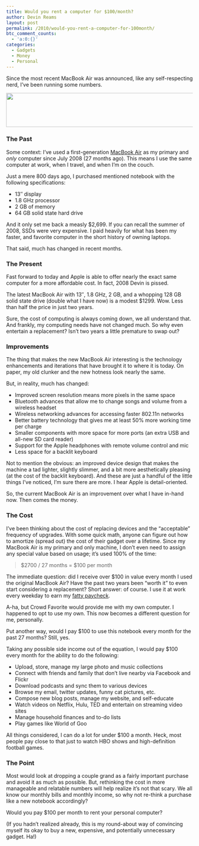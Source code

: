 ```yaml
---
title: Would you rent a computer for $100/month?
author: Devin Reams
layout: post
permalink: /2010/would-you-rent-a-computer-for-100month/
btc_comment_counts:
  - 'a:0:{}'
categories:
  - Gadgets
  - Money
  - Personal
---
```

Since the most recent MacBook Air was announced, like any self-respecting nerd, I&#8217;ve been running some numbers.

[<img src="http://devin.reams.me/wp/wp-content/uploads/2010/11/macbook-air.jpg" alt="" title="macbook-air" width="550" height="92" class="aligncenter size-full wp-image-1579" />][1]

### The Past

Some context: I&#8217;ve used a first-generation [MacBook Air][2] as my primary and *only* computer since July 2008 (27 months ago). This means I use the same computer at work, when I travel, and when I&#8217;m on the couch.

Just a mere 800 days ago, I purchased mentioned notebook with the following specifications:

*   13&#8243; display
*   1.8 GHz processor
*   2 GB of memory
*   64 GB solid state hard drive

And it only set me back a measly $2,699. If you can recall the summer of 2008, SSDs were very expensive. I paid heavily for what has been my faster, and favorite computer in the short history of owning laptops.

That said, much has changed in recent months.

### The Present

Fast forward to today and Apple is able to offer nearly the exact same computer for a more affordable cost. In fact, 2008 Devin is pissed.

The latest MacBook Air with 13&#8243;, 1.8 GHz, 2 GB, and a whopping 128 GB solid state drive (double what I have now) is a modest $1299. Wow. Less than half the price in just two years.

Sure, the cost of computing is always coming down, we all understand that. And frankly, my computing needs have not changed much. So why even entertain a replacement? Isn&#8217;t two years a little premature to swap out?

### Improvements

The thing that makes the new MacBook Air interesting is the technology enhancements and iterations that have brought it to where it is today. On paper, my old clunker and the new hotness look nearly the same.

But, in reality, much has changed:

*   Improved screen resolution means more pixels in the same space
*   Bluetooth advances that allow me to change songs and volume from a wireless headset
*   Wireless networking advances for accessing faster 802.11n networks
*   Better battery technology that gives me at least 50% more working time per charge
*   Smaller components with more space for more ports (an extra USB and all-new SD card reader)
*   Support for the Apple headphones with remote volume control and mic
*   Less space for a backlit keyboard

Not to mention the obvious: an improved device design that makes the machine a tad lighter, slightly slimmer, and a bit more aesthetically pleasing (at the cost of the backlit keyboard). And these are just a handful of the little things I&#8217;ve noticed, I&#8217;m sure there are more. I hear Apple is detail-oriented.

So, the current MacBook Air is an improvement over what I have in-hand now. Then comes the money.

### The Cost

I&#8217;ve been thinking about the cost of replacing devices and the &#8220;acceptable&#8221; frequency of upgrades. With some quick math, anyone can figure out how to amortize (spread out) the cost of their gadget over a lifetime. Since my MacBook Air is my primary and only machine, I don&#8217;t even need to assign any special value based on usage; it&#8217;s used 100% of the time:

> $2700 / 27 months = $100 per month

The immediate question: did I receive over $100 in value every month I used the original MacBook Air? Have the past two years been &#8220;worth it&#8221; to even start considering a replacement? Short answer: of course. I use it at work every weekday to earn my [fatty paycheck][3].

A-ha, but Crowd Favorite would provide me with my own computer. I happened to opt to use my own. This now becomes a different question for me, personally.

Put another way, would I pay $100 to use this notebook every month for the past 27 months? Still, yes.

Taking any possible side income out of the equation, I would pay $100 every month for the ability to do the following:

*   Upload, store, manage my large photo and music collections
*   Connect with friends and family that don&#8217;t live nearby via Facebook and Flickr
*   Download podcasts and sync them to various devices
*   Browse my email, twitter updates, funny cat pictures, etc.
*   Compose new blog posts, manage my website, and self-educate
*   Watch videos on Netflix, Hulu, TED and entertain on streaming video sites
*   Manage household finances and to-do lists
*   Play games like World of Goo

All things considered, I can do a lot for under $100 a month. Heck, most people pay close to that just to watch HBO shows and high-definition football games.

### The Point

Most would look at dropping a couple grand as a fairly important purchase and avoid it as much as possible. But, rethinking the cost in more manageable and relatable numbers will help realize it&#8217;s not that scary. We all know our monthly bills and monthly income, so why not re-think a purchase like a new notebook accordingly?

Would you pay $100 per month to rent your personal computer?

(If you hadn&#8217;t realized already, this is my round-about way of convincing myself its okay to buy a new, expensive, and potentially unnecessary gadget. Ha!)

 [1]: http://devin.reams.me/wp/wp-content/uploads/2010/11/macbook-air.jpg
 [2]: http://www.apple.com/macbookair/
 [3]: http://www.msnbc.msn.com/id/29796962/ns/technology_and_science-tech_and_gadgets
